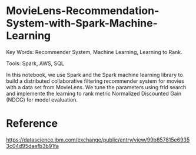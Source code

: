 # MovieLens-Recommendation-System-with-Spark-Machine-Learning
Key Words: Recommender System, Machine Learning, Learning to Rank.

Tools: Spark, AWS, SQL

In this notebook, we use Spark and the Spark machine learning library to build a distributed collaborative filtering recommender system for movies with a data set from MovieLens. We tune the parameters using frid search and implemente the learning to rank metric Normalized Discounted Gain (NDCG) for model evaluation.

# Reference
https://datascience.ibm.com/exchange/public/entry/view/99b857815e69353c04d95daefb3b91fa

